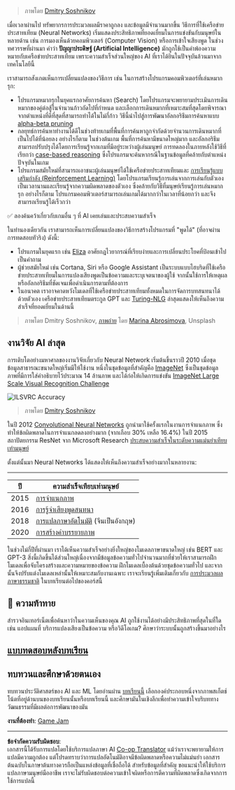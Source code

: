 <!--
CO_OP_TRANSLATOR_METADATA:
{
  "original_hash": "5d1cbc67a9690adb5b33adf297794087",
  "translation_date": "2025-08-29T09:06:20+00:00",
  "source_file": "lessons/1-Intro/README.md",
  "language_code": "th"
}
-->
> ภาพโดย [Dmitry Soshnikov](http://soshnikov.com)

เมื่อเวลาผ่านไป ทรัพยากรการประมวลผลมีราคาถูกลง และข้อมูลมีจำนวนมากขึ้น วิธีการที่ใช้เครือข่ายประสาทเทียม (Neural Networks) เริ่มแสดงประสิทธิภาพที่ยอดเยี่ยมในการแข่งขันกับมนุษย์ในหลายด้าน เช่น การมองเห็นด้วยคอมพิวเตอร์ (Computer Vision) หรือการเข้าใจเสียงพูด ในช่วงทศวรรษที่ผ่านมา คำว่า **ปัญญาประดิษฐ์ (Artificial Intelligence)** มักถูกใช้เป็นคำพ้องความหมายกับเครือข่ายประสาทเทียม เพราะความสำเร็จส่วนใหญ่ของ AI ที่เราได้ยินในปัจจุบันล้วนมาจากเทคโนโลยีนี้

เราสามารถสังเกตเห็นการเปลี่ยนแปลงของวิธีการ เช่น ในการสร้างโปรแกรมคอมพิวเตอร์ที่เล่นหมากรุก:

* โปรแกรมหมากรุกในยุคแรกอาศัยการค้นหา (Search) โดยโปรแกรมจะพยายามประเมินการเดินหมากของคู่ต่อสู้ในจำนวนก้าวถัดไปที่กำหนด และเลือกการเดินหมากที่เหมาะสมที่สุดโดยพิจารณาจากตำแหน่งที่ดีที่สุดที่สามารถทำได้ในไม่กี่ก้าว วิธีนี้นำไปสู่การพัฒนาอัลกอริธึมการค้นหาแบบ [alpha-beta pruning](https://en.wikipedia.org/wiki/Alpha%E2%80%93beta_pruning)
* กลยุทธ์การค้นหาทำงานได้ดีในช่วงท้ายเกมที่พื้นที่การค้นหาถูกจำกัดด้วยจำนวนการเดินหมากที่เป็นไปได้ที่น้อยลง อย่างไรก็ตาม ในช่วงต้นเกม พื้นที่การค้นหามีขนาดใหญ่มาก และอัลกอริธึมสามารถปรับปรุงได้โดยการเรียนรู้จากเกมที่มีอยู่ระหว่างผู้เล่นมนุษย์ การทดลองในภายหลังใช้วิธีที่เรียกว่า [case-based reasoning](https://en.wikipedia.org/wiki/Case-based_reasoning) ซึ่งโปรแกรมจะค้นหากรณีในฐานข้อมูลที่คล้ายกับตำแหน่งปัจจุบันในเกม
* โปรแกรมสมัยใหม่ที่สามารถเอาชนะผู้เล่นมนุษย์ได้ใช้เครือข่ายประสาทเทียมและ [การเรียนรู้แบบเสริมกำลัง (Reinforcement Learning)](https://en.wikipedia.org/wiki/Reinforcement_learning) โดยโปรแกรมเรียนรู้การเล่นจากการเล่นกับตัวเองเป็นเวลานานและเรียนรู้จากความผิดพลาดของตัวเอง ซึ่งคล้ายกับวิธีที่มนุษย์เรียนรู้การเล่นหมากรุก อย่างไรก็ตาม โปรแกรมคอมพิวเตอร์สามารถเล่นเกมได้มากกว่าในเวลาที่น้อยกว่า และจึงสามารถเรียนรู้ได้เร็วกว่า

✅ ลองค้นคว้าเกี่ยวกับเกมอื่น ๆ ที่ AI เคยเล่นและประสบความสำเร็จ

ในทำนองเดียวกัน เราสามารถเห็นการเปลี่ยนแปลงของวิธีการสร้างโปรแกรมที่ "พูดได้" (ที่อาจผ่านการทดสอบทัวริง) ดังนี้:

* โปรแกรมในยุคแรก เช่น [Eliza](https://en.wikipedia.org/wiki/ELIZA) อาศัยกฎไวยากรณ์ที่เรียบง่ายและการเปลี่ยนประโยคที่ป้อนเข้าไปเป็นคำถาม
* ผู้ช่วยสมัยใหม่ เช่น Cortana, Siri หรือ Google Assistant เป็นระบบแบบไฮบริดที่ใช้เครือข่ายประสาทเทียมในการแปลงเสียงพูดเป็นข้อความและระบุเจตนาของผู้ใช้ จากนั้นใช้การให้เหตุผลหรืออัลกอริธึมที่ชัดเจนเพื่อดำเนินการตามที่ต้องการ
* ในอนาคต เราอาจคาดหวังโมเดลที่ใช้เครือข่ายประสาทเทียมทั้งหมดในการจัดการบทสนทนาได้ด้วยตัวเอง เครือข่ายประสาทเทียมตระกูล GPT และ [Turing-NLG](https://turing.microsoft.com/) ล่าสุดแสดงให้เห็นถึงความสำเร็จที่ยอดเยี่ยมในด้านนี้

> ภาพโดย Dmitry Soshnikov, [ภาพถ่าย](https://unsplash.com/photos/r8LmVbUKgns) โดย [Marina Abrosimova](https://unsplash.com/@abrosimova_marina_foto), Unsplash

## งานวิจัย AI ล่าสุด

การเติบโตอย่างมหาศาลของงานวิจัยเกี่ยวกับ Neural Network เริ่มต้นขึ้นราวปี 2010 เมื่อชุดข้อมูลสาธารณะขนาดใหญ่เริ่มมีให้ใช้งาน หนึ่งในชุดข้อมูลที่สำคัญคือ [ImageNet](https://en.wikipedia.org/wiki/ImageNet) ซึ่งเป็นชุดข้อมูลภาพที่มีการใส่คำอธิบายไว้ประมาณ 14 ล้านภาพ และได้ก่อให้เกิดการแข่งขัน [ImageNet Large Scale Visual Recognition Challenge](https://image-net.org/challenges/LSVRC/)

![ILSVRC Accuracy](../../../../lessons/1-Intro/images/ilsvrc.gif)

> ภาพโดย [Dmitry Soshnikov](http://soshnikov.com)

ในปี 2012 [Convolutional Neural Networks](../4-ComputerVision/07-ConvNets/README.md) ถูกนำมาใช้ครั้งแรกในงานการจำแนกภาพ ซึ่งทำให้ข้อผิดพลาดในการจำแนกลดลงอย่างมาก (จากเกือบ 30% เหลือ 16.4%) ในปี 2015 สถาปัตยกรรม ResNet จาก Microsoft Research [ประสบความสำเร็จในระดับความแม่นยำเทียบเท่ามนุษย์](https://doi.org/10.1109/ICCV.2015.123)

ตั้งแต่นั้นมา Neural Networks ได้แสดงให้เห็นถึงความสำเร็จอย่างมากในหลายงาน:

---

ปี | ความสำเร็จเทียบเท่ามนุษย์
-----|--------
2015 | [การจำแนกภาพ](https://doi.org/10.1109/ICCV.2015.123)
2016 | [การรู้จำเสียงพูดสนทนา](https://arxiv.org/abs/1610.05256)
2018 | [การแปลภาษาอัตโนมัติ](https://arxiv.org/abs/1803.05567) (จีนเป็นอังกฤษ)
2020 | [การสร้างคำบรรยายภาพ](https://arxiv.org/abs/2009.13682)

ในช่วงไม่กี่ปีที่ผ่านมา เราได้เห็นความสำเร็จอย่างยิ่งใหญ่ของโมเดลภาษาขนาดใหญ่ เช่น BERT และ GPT-3 สิ่งนี้เกิดขึ้นได้ส่วนใหญ่เนื่องจากมีข้อมูลข้อความทั่วไปจำนวนมากที่ช่วยให้เราสามารถฝึกโมเดลเพื่อจับโครงสร้างและความหมายของข้อความ ฝึกโมเดลเบื้องต้นด้วยชุดข้อความทั่วไป และจากนั้นจึงปรับแต่งโมเดลเหล่านั้นให้เหมาะสมกับงานเฉพาะ เราจะเรียนรู้เพิ่มเติมเกี่ยวกับ [การประมวลผลภาษาธรรมชาติ](../5-NLP/README.md) ในบทเรียนต่อไปของคอร์สนี้

## 🚀 ความท้าทาย

สำรวจอินเทอร์เน็ตเพื่อค้นหาว่าในความเห็นของคุณ AI ถูกใช้งานได้อย่างมีประสิทธิภาพที่สุดในที่ใด เช่น แอปแผนที่ บริการแปลงเสียงเป็นข้อความ หรือวิดีโอเกม? ศึกษาว่าระบบนั้นถูกสร้างขึ้นมาอย่างไร

## [แบบทดสอบหลังบทเรียน](https://ff-quizzes.netlify.app/en/ai/quiz/2)

## ทบทวนและศึกษาด้วยตนเอง

ทบทวนประวัติศาสตร์ของ AI และ ML โดยอ่านผ่าน [บทเรียนนี้](https://github.com/microsoft/ML-For-Beginners/tree/main/1-Introduction/2-history-of-ML) เลือกองค์ประกอบหนึ่งจากภาพสเก็ตช์โน้ตที่อยู่ด้านบนของบทเรียนนั้นหรือบทเรียนนี้ และศึกษามันในเชิงลึกเพื่อทำความเข้าใจบริบททางวัฒนธรรมที่มีผลต่อการพัฒนาของมัน

**งานที่ต้องทำ**: [Game Jam](assignment.md)

---

**ข้อจำกัดความรับผิดชอบ**:  
เอกสารนี้ได้รับการแปลโดยใช้บริการแปลภาษา AI [Co-op Translator](https://github.com/Azure/co-op-translator) แม้ว่าเราจะพยายามให้การแปลมีความถูกต้อง แต่โปรดทราบว่าการแปลอัตโนมัติอาจมีข้อผิดพลาดหรือความไม่แม่นยำ เอกสารต้นฉบับในภาษาต้นทางควรถือเป็นแหล่งข้อมูลที่เชื่อถือได้ สำหรับข้อมูลที่สำคัญ ขอแนะนำให้ใช้บริการแปลภาษามนุษย์มืออาชีพ เราจะไม่รับผิดชอบต่อความเข้าใจผิดหรือการตีความที่ผิดพลาดซึ่งเกิดจากการใช้การแปลนี้